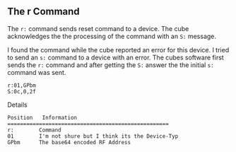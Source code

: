 
## The r Command

The `r:` command sends reset command to a device. 
The cube acknowledges the the processing of the command with an `S:` message. 

I found the command while the cube reported an error for this device. I tried to send an `s:` command to a device with an error. 
The cubes software first sends the `r:` command and after getting the `S:` answer the the initial `s:` command was sent.

```
r:01,GPbm
S:0c,0,2f
```

Details
```
Position   Information
===================================================
r:        Command
01        I'm not shure but I think its the Device-Typ
GPbm      The base64 encoded RF Address
```

